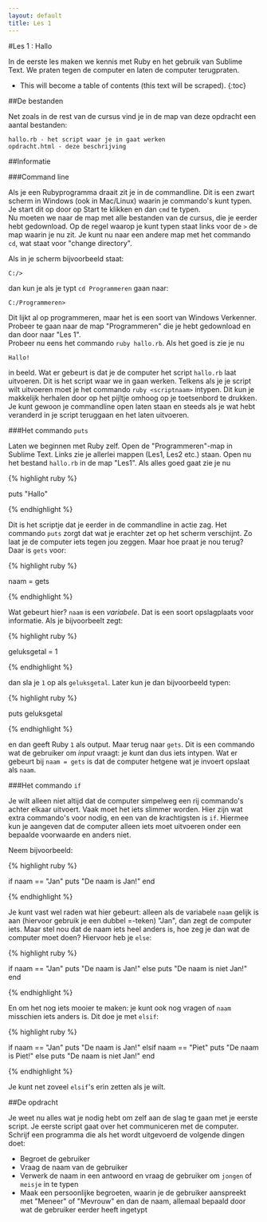 ```yaml
---
layout: default
title: Les 1
---
```


#Les 1 : Hallo

In de eerste les maken we kennis met Ruby en het gebruik van Sublime Text. We praten tegen de computer en laten de computer terugpraten.

* This will become a table of contents (this text will be scraped).
{:toc}

##De bestanden

Net zoals in de rest van de cursus vind je in de map van deze opdracht een aantal bestanden:

    hallo.rb - het script waar je in gaat werken
    opdracht.html - deze beschrijving

##Informatie

###Command line

Als je een Rubyprogramma draait zit je in de commandline. Dit is een zwart scherm in Windows (ook in Mac/Linux) waarin je commando's kunt typen. Je start dit op door op Start te klikken en dan `cmd` te typen.  
Nu moeten we naar de map met alle bestanden van de cursus, die je eerder hebt gedownload. Op de regel waarop je kunt typen staat links voor de `>` de map waarin je nu zit. Je kunt nu naar een andere map met het commando `cd`, wat staat voor "change directory".

Als in je scherm bijvoorbeeld staat:

    C:/>

dan kun je als je typt `cd Programmeren` gaan naar:

    C:/Programmeren>

Dit lijkt al op programmeren, maar het is een soort van Windows Verkenner. Probeer te gaan naar de map "Programmeren" die je hebt gedownload en dan door naar "Les 1".  
Probeer nu eens het commando `ruby hallo.rb`. Als het goed is zie je nu

    Hallo!

in beeld. Wat er gebeurt is dat je de computer het script `hallo.rb` laat uitvoeren. Dit is het script waar we in gaan werken. Telkens als je je script wilt uitvoeren moet je het commando `ruby <scriptnaam>` intypen. Dit kun je makkelijk herhalen door op het pijltje omhoog op je toetsenbord te drukken. Je kunt gewoon je commandline open laten staan en steeds als je wat hebt veranderd in je script teruggaan en het laten uitvoeren.

###Het commando `puts`

Laten we beginnen met Ruby zelf. Open de "Programmeren"-map in Sublime Text. Links zie je allerlei mappen (Les1, Les2 etc.) staan. Open nu het bestand `hallo.rb` in de map "Les1". Als alles goed gaat zie je nu

{% highlight ruby %}

puts "Hallo"

{% endhighlight %}

Dit is het scriptje dat je eerder in de commandline in actie zag. Het commando `puts` zorgt dat wat je erachter zet op het scherm verschijnt. Zo laat je de computer iets tegen jou zeggen. Maar hoe praat je nou terug? Daar is `gets` voor:

{% highlight ruby %}

naam = gets

{% endhighlight %}

Wat gebeurt hier? `naam` is een *variabele*. Dat is een soort opslagplaats voor informatie. Als je bijvoorbeelt zegt:


{% highlight ruby %}

geluksgetal = 1

{% endhighlight %}

dan sla je `1` op als `geluksgetal`. Later kun je dan bijvoorbeeld typen:


{% highlight ruby %}

puts geluksgetal

{% endhighlight %}

en dan geeft Ruby `1` als output. Maar terug naar `gets`. Dit is een commando wat de gebruiker om *input* vraagt: je kunt dan dus iets intypen. Wat er gebeurt bij `naam = gets` is dat de computer hetgene wat je invoert opslaat als `naam`.

###Het commando `if`

Je wilt alleen niet altijd dat de computer simpelweg een rij commando's achter elkaar uitvoert. Vaak moet het iets slimmer worden. Hier zijn wat extra commando's voor nodig, en een van de krachtigsten is `if`. Hiermee kun je aangeven dat de computer alleen iets moet uitvoeren onder een bepaalde voorwaarde en anders niet.

Neem bijvoorbeeld:

{% highlight ruby %}

if naam == "Jan"
    puts "De naam is Jan!"
end

{% endhighlight %}

Je kunt vast wel raden wat hier gebeurt: alleen als de variabele `naam` gelijk is aan (hiervoor gebruik je een dubbel =-teken) "Jan", dan zegt de computer iets. Maar stel nou dat de naam iets heel anders is, hoe zeg je dan wat de computer moet doen? Hiervoor heb je `else`:

{% highlight ruby %}

if naam == "Jan"
    puts "De naam is Jan!"
else
    puts "De naam is niet Jan!"
end

{% endhighlight %}

En om het nog iets mooier te maken: je kunt ook nog vragen of `naam` misschien iets anders is. Dit doe je met `elsif`:

{% highlight ruby %}

if naam == "Jan"
    puts "De naam is Jan!"
elsif naam == "Piet"
    puts "De naam is Piet!"
else
    puts "De naam is niet Jan!"
end

{% endhighlight %}

Je kunt net zoveel `elsif`'s erin zetten als je wilt.

##De opdracht

Je weet nu alles wat je nodig hebt om zelf aan de slag te gaan met je eerste script. Je eerste script gaat over het communiceren met de computer. Schrijf een programma die als het wordt uitgevoerd de volgende dingen doet:

* Begroet de gebruiker
* Vraag de naam van de gebruiker
* Verwerk de naam in een antwoord en vraag de gebruiker om `jongen` of `meisje` in te typen
* Maak een persoonlijke begroeten, waarin je de gebruiker aanspreekt met "Meneer" of "Mevrouw" en dan de naam, allemaal bepaald door wat de gebruiker eerder heeft ingetypt


